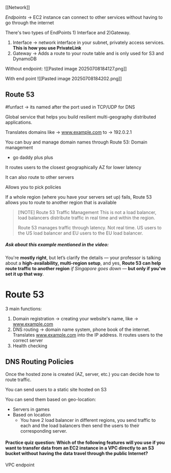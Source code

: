 [[Network]]

*Endpoints* -> EC2 instance can connect to other services without having to go through the internet 

There's two types of EndPoints 1) Interface and 2)Gateway. 

1) Interface -> network interface in your subnet, privately access services. **This is how you use PrivateLink**
2) Gateway -> Adds a route to your route table and is only used for S3 and DynamoDB

Without endpoint:
![[Pasted image 20250708184127.png]]

With end point
![[Pasted image 20250708184202.png]]


## Route 53
#funfact -> its named after the port used in TCP/UDP for DNS

Global service that helps you build resilient multi-geography distributed applications.

Translates domains like -> www.example.com to -> 192.0.2.1

You can buy and manage domain names through Route 53:
Domain management 
- go daddy plus plus 

It routes users to the closest geographically AZ for lower latency 

It can also route to other servers 

Allows you to pick policies 

If a whole region (where you have your servers set up) fails, Route 53 allows you to route to another region that is available 

 
> [!NOTE] Route 53 Traffic Management 
> This is not a load balancer, load balancers distribute traffic in real time and within the region. 
> 
> Route 53 manages traffic through latency. Not real time. US users to the US load balancer and EU users to the EU load balancer. 


##### Ask about this example mentioned in the video:
You're **mostly right**, but let’s clarify the details — your professor is talking about a **high-availability, multi-region setup**, and yes, **Route 53 can help route traffic to another region** _if Singapore goes down_ — **but only if you've set it up that way**.

# Route 53
3 main functions: 
1) Domain registration -> creating your website's name, like -> www.example.com 
2) DNS routing -> domain name system, phone book of the internet. Translates www.example.com into the IP address. It routes users to the correct server 
3) Health checking

## DNS Routing Policies 
Once the hosted zone is created (AZ, server, etc.) you can decide how to route traffic. 

You can send users to a static site hosted on S3

You can send them based on geo-location:
- Servers in games 
- Based on location 
	- You have 2 load balancer in different regions, you send traffic to each and the load balancers then send the users to their corresponding server.

#### Practice quiz question: Which of the following features will you use if you want to transfer data from an EC2 instance in a VPC directly to an S3 bucket without having the data travel through the public Internet?
VPC endpoint




